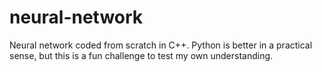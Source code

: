# neural-network
Neural network coded from scratch in C++. Python is better in a practical sense, but this is a fun challenge to test my own understanding.
